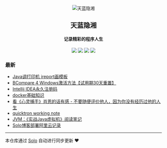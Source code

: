 <p align="center"><img alt="天蓝隐湘" src="https://static.b3log.org/images/brand/solo-32.png"></p><h2 align="center">
天蓝隐湘
</h2>

<h4 align="center">记录精彩的程序人生</h4>
<p align="center"><a title="天蓝隐湘" target="_blank" href="https://github.com/fubincloud/solo-blog"><img src="https://img.shields.io/github/last-commit/fubincloud/solo-blog.svg?style=flat-square&color=FF9900"></a>
<a title="GitHub repo size in bytes" target="_blank" href="https://github.com/fubincloud/solo-blog"><img src="https://img.shields.io/github/repo-size/fubincloud/solo-blog.svg?style=flat-square"></a>
<a title="Solo Version" target="_blank" href="https://github.com/b3log/solo/releases"><img src="https://img.shields.io/badge/solo-3.6.4-f1e05a.svg?style=flat-square&color=blueviolet"></a>
<a title="Hits" target="_blank" href="https://github.com/b3log/hits"><img src="https://hits.b3log.org/fubincloud/solo-blog.svg"></a></p>

### 最新

* [Java调打印机 ireport画模板](http://blog.fubincloud.cn/articles/2019/08/30/1567142630466.html)
* [BCompare 4 Windows激活方法【试用期30天重置】](http://blog.fubincloud.cn/articles/2019/08/30/1567136168529.html)
* [Intellij IDEA永久注册码](http://blog.fubincloud.cn/articles/2019/08/28/1566979143252.html)
* [docker基础知识](http://blog.fubincloud.cn/articles/2019/08/18/1566111912448.html)
* [看《心灵捕手》肖恩的话有感 - 不要随便评价他人，因为你没有经历过他的人生](http://blog.fubincloud.cn/articles/2019/08/18/1566098699913.html)
* [quicktron working note](http://blog.fubincloud.cn/articles/2019/08/17/1566048893918.html)
* [JVM：《实战Java虚拟机》阅读笔记](http://blog.fubincloud.cn/articles/2019/08/17/1566046215170.html)
* [Solo博客部署阿里云记录](http://blog.fubincloud.cn/articles/2019/08/17/1566037580555.html)



---

本仓库通过 [Solo](https://github.com/b3log/solo) 自动进行同步更新 ❤️ 
